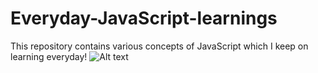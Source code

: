 # Everyday-JavaScript-learnings
This repository contains various concepts of JavaScript which I keep on learning everyday!
![Alt text](https://miro.medium.com/max/800/1*bxEkHw1xewxOFjmGunb-Cw.png)
